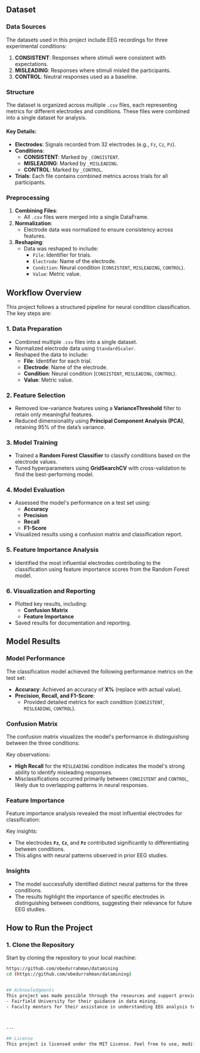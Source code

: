## Dataset

### Data Sources
The datasets used in this project include EEG recordings for three experimental conditions:
1. **CONSISTENT**: Responses where stimuli were consistent with expectations.
2. **MISLEADING**: Responses where stimuli misled the participants.
3. **CONTROL**: Neutral responses used as a baseline.

### Structure
The dataset is organized across multiple `.csv` files, each representing metrics for different electrodes and conditions. These files were combined into a single dataset for analysis.

#### Key Details:
- **Electrodes**: Signals recorded from 32 electrodes (e.g., `Fz`, `Cz`, `Pz`).
- **Conditions**:
  - **CONSISTENT**: Marked by `_CONSISTENT`.
  - **MISLEADING**: Marked by `_MISLEADING`.
  - **CONTROL**: Marked by `_CONTROL`.
- **Trials**: Each file contains combined metrics across trials for all participants.

### Preprocessing
1. **Combining Files**:
   - All `.csv` files were merged into a single DataFrame.
2. **Normalization**:
   - Electrode data was normalized to ensure consistency across features.
3. **Reshaping**:
   - Data was reshaped to include:
     - `File`: Identifier for trials.
     - `Electrode`: Name of the electrode.
     - `Condition`: Neural condition (`CONSISTENT`, `MISLEADING`, `CONTROL`).
     - `Value`: Metric value.





## Workflow Overview

This project follows a structured pipeline for neural condition classification. The key steps are:

### 1. Data Preparation
- Combined multiple `.csv` files into a single dataset.
- Normalized electrode data using `StandardScaler`.
- Reshaped the data to include:
  - **File**: Identifier for each trial.
  - **Electrode**: Name of the electrode.
  - **Condition**: Neural condition (`CONSISTENT`, `MISLEADING`, `CONTROL`).
  - **Value**: Metric value.

### 2. Feature Selection
- Removed low-variance features using a **VarianceThreshold** filter to retain only meaningful features.
- Reduced dimensionality using **Principal Component Analysis (PCA)**, retaining 95% of the data’s variance.

### 3. Model Training
- Trained a **Random Forest Classifier** to classify conditions based on the electrode values.
- Tuned hyperparameters using **GridSearchCV** with cross-validation to find the best-performing model.

### 4. Model Evaluation
- Assessed the model's performance on a test set using:
  - **Accuracy**
  - **Precision**
  - **Recall**
  - **F1-Score**
- Visualized results using a confusion matrix and classification report.

### 5. Feature Importance Analysis
- Identified the most influential electrodes contributing to the classification using feature importance scores from the Random Forest model.

### 6. Visualization and Reporting
- Plotted key results, including:
  - **Confusion Matrix**
  - **Feature Importance**
- Saved results for documentation and reporting.


## Model Results

### Model Performance
The classification model achieved the following performance metrics on the test set:
- **Accuracy**: Achieved an accuracy of **X%** (replace with actual value).
- **Precision, Recall, and F1-Score**:
  - Provided detailed metrics for each condition (`CONSISTENT`, `MISLEADING`, `CONTROL`).

### Confusion Matrix
The confusion matrix visualizes the model's performance in distinguishing between the three conditions:



Key observations:
- **High Recall** for the `MISLEADING` condition indicates the model's strong ability to identify misleading responses.
- Misclassifications occurred primarily between `CONSISTENT` and `CONTROL`, likely due to overlapping patterns in neural responses.

### Feature Importance
Feature importance analysis revealed the most influential electrodes for classification:



Key insights:
- The electrodes **`Fz`**, **`Cz`**, and **`Pz`** contributed significantly to differentiating between conditions.
- This aligns with neural patterns observed in prior EEG studies.

### Insights
- The model successfully identified distinct neural patterns for the three conditions.
- The results highlight the importance of specific electrodes in distinguishing between conditions, suggesting their relevance for future EEG studies.



## How to Run the Project

### 1. Clone the Repository
Start by cloning the repository to your local machine:
```bash
https://github.com/obedurrahman/datamining
cd (https://github.com/obedurrahman/datamining)


## Acknowledgments
This project was made possible through the resources and support provided by:
- Fairfield University for their guidance in data mining.
- Faculty mentors for their assistance in understanding EEG analysis techniques.



---

## License
This project is licensed under the MIT License. Feel free to use, modify, and distribute this project for educational and research purposes. See the `LICENSE` file for details.




